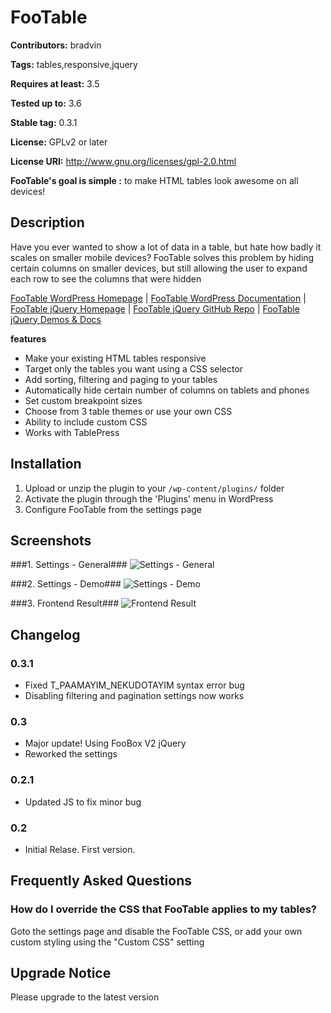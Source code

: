 # FooTable #

**Contributors:** bradvin

**Tags:** tables,responsive,jquery

**Requires at least:** 3.5

**Tested up to:** 3.6

**Stable tag:** 0.3.1

**License:** GPLv2 or later

**License URI:** http://www.gnu.org/licenses/gpl-2.0.html


**FooTable's goal is simple :** to make HTML tables look awesome on all devices!


## Description ##

Have you ever wanted to show a lot of data in a table, but hate how badly it scales on smaller mobile devices? FooTable solves this problem by hiding certain columns on smaller devices, but still allowing the user to expand each row to see the columns that were hidden

[FooTable WordPress Homepage](http://fooplugins.com/plugins/footable-lite/) |
[FooTable WordPress Documentation](http://fooplugins.com/footable-lite/documentation/) |
[FooTable jQuery Homepage](http://fooplugins.com/plugins/footable-jquery/) |
[FooTable jQuery GitHub Repo](https://github.com/bradvin/FooTable) |
[FooTable jQuery Demos & Docs](http://fooplugins.com/footable-demos/)

**features**

*	Make your existing HTML tables responsive
*	Target only the tables you want using a CSS selector
*	Add sorting, filtering and paging to your tables
*	Automatically hide certain number of columns on tablets and phones
*	Set custom breakpoint sizes
*   Choose from 3 table themes or use your own CSS
*	Ability to include custom CSS
*   Works with TablePress

## Installation ##

1.	Upload or unzip the plugin to your `/wp-content/plugins/` folder
2.	Activate the plugin through the 'Plugins' menu in WordPress
3.	Configure FooTable from the settings page

## Screenshots ##

###1. Settings - General###
![Settings - General](http://s.wordpress.org/extend/plugins/footable/screenshot-1.png)

###2. Settings - Demo###
![Settings - Demo](http://s.wordpress.org/extend/plugins/footable/screenshot-2.png)

###3. Frontend Result###
![Frontend Result](http://s.wordpress.org/extend/plugins/footable/screenshot-3.png)


## Changelog ##

### 0.3.1 ###
* Fixed T_PAAMAYIM_NEKUDOTAYIM syntax error bug
* Disabling filtering and pagination settings now works

### 0.3 ###
* Major update! Using FooBox V2 jQuery
* Reworked the settings

### 0.2.1 ###
* Updated JS to fix minor bug

### 0.2 ###
* Initial Relase. First version.

## Frequently Asked Questions ##

### How do I override the CSS that FooTable applies to my tables? ###
Goto the settings page and disable the FooTable CSS, or add your own custom styling using the "Custom CSS" setting

## Upgrade Notice ##

Please upgrade to the latest version